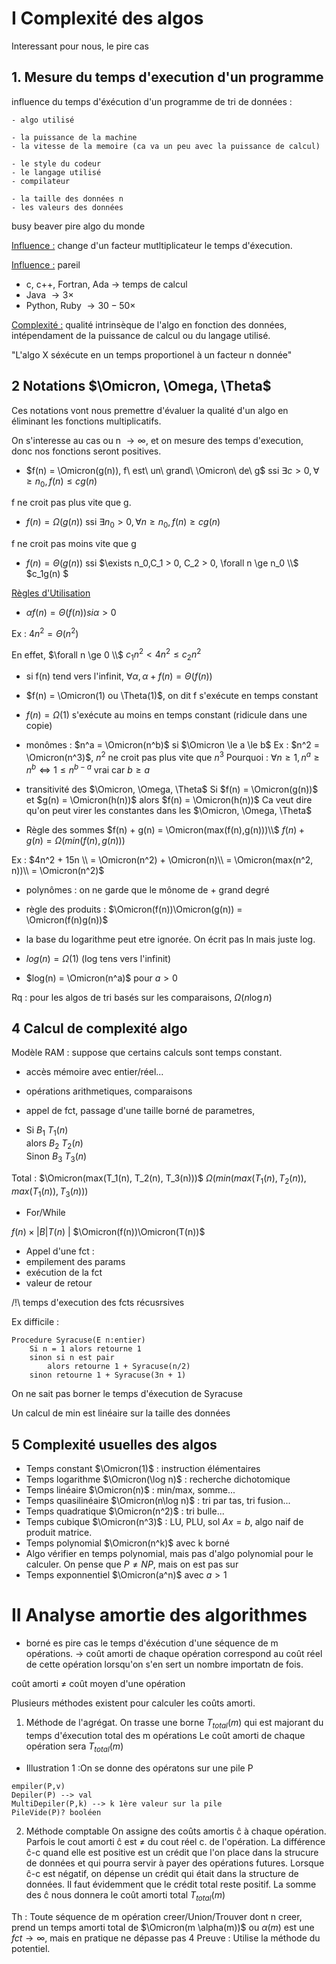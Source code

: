 # I Complexité des algos

Interessant pour nous, le pire cas

## 1. Mesure du temps d'execution d'un programme

influence du temps d'éxécution d'un programme de tri de données :

    - algo utilisé

    - la puissance de la machine
    - la vitesse de la memoire (ca va un peu avec la puissance de calcul)

    - le style du codeur
    - le langage utilisé
    - compilateur

    - la taille des données n
    - les valeurs des données

busy beaver pire algo du monde

<u>Influence :</u> change d'un facteur mutltiplicateur le temps d'éxecution.

<u>Influence :</u> pareil
- c, c++, Fortran, Ada $\rightarrow$ temps de calcul
- Java $\rightarrow 3 \times$
- Python, Ruby $\rightarrow 30-50 \times$

<u>Complexité :</u> qualité intrinsèque de l'algo en fonction des données, intépendament de la puissance de calcul ou du langage utilisé.

"L'algo X séxécute en un temps proportionel à un facteur n donnée"

## 2 Notations $\Omicron, \Omega, \Theta$

Ces notations vont nous premettre d'évaluer la qualité d'un algo en éliminant les fonctions multiplicatifs.

On s'interesse au cas ou n $\rightarrow \infty$, et on mesure des temps d'execution, donc nos fonctions seront positives.
- $f(n) = \Omicron(g(n)), f\ est\ un\ grand\ \Omicron\ de\ g$
ssi $\exists c > 0, \forall \ge n_0, f(n)\le cg(n)$

f ne croit pas plus vite que g.

- $f(n) = \Omega(g(n))$
ssi $\exists n_0 > 0, \forall n \ge n_0, f(n) \ge cg(n)$

f ne croit pas moins vite que g

- $f(n) = \Theta(g(n))$ ssi $\exists n_0,C_1 > 0, C_2 > 0, \forall n \ge n_0 \\$
$c_1g(n) $

<u>Règles d'Utilisation</u>
- $\alpha f(n) = \Theta (f(n)) si \alpha > 0$

Ex : $4n^2 = \Theta(n^2)$

En effet, $\forall n \ge 0 \\$
$c_1n^2 < 4 n^2 \le c_2 n^2$

- si f(n) tend vers l'infinit, $\forall \alpha, \alpha + f(n) = \Theta(f(n))$

- $f(n) = \Omicron(1) ou \Theta(1)$, on dit f s'exécute en temps constant
- $f(n) = \Omega(1)$ s'exécute au moins en temps constant (ridicule dans une copie)

- monômes : $n^a = \Omicron(n^b)$ si $\Omicron \le a \le b$
Ex : $n^2 = \Omicron(n^3)$, $n^2$ ne croit pas plus vite que $n^3$ 
Pourquoi : $\forall n \ge 1, n^a \ge n^b \Leftrightarrow 1 \le n^{b-a}$ vrai car $b \ge a$

- transitivité des $\Omicron, \Omega, \Theta$
Si $f(n) = \Omicron(g(n))$ et $g(n) = \Omicron(h(n))$ alors $f(n) = \Omicron(h(n))$
Ca veut dire qu'on peut virer les constantes dans les $\Omicron, \Omega, \Theta$

- Règle des sommes
$f(n) + g(n) = \Omicron(max(f(n),g(n)))\\$
$f(n) + g(n) = \Omega(min(f(n),g(n)))$

Ex : $4n^2 + 15n \\
= \Omicron(n^2) + \Omicron(n)\\
= \Omicron(max(n^2, n))\\
= \Omicron(n^2)$

- polynômes : on ne garde que le mônome de + grand degré

- règle des produits :
$\Omicron(f(n))\Omicron(g(n)) = \Omicron(f(n)g(n))$

- la base du logarithme peut etre ignorée. On écrit pas ln mais juste log.

- $log(n) = \Omega(1)$ (log tens vers l'infinit)
- $log(n) = \Omicron(n^a)$ pour $a > 0$

Rq : pour les algos de tri basés sur les comparaisons, $\Omega(n\log n)$

## 4 Calcul de complexité algo

Modèle RAM : suppose que certains calculs sont temps constant.
- accès mémoire avec entier/réel...
- opérations arithmetiques, comparaisons
- appel de fct, passage d'une taille borné de parametres,

- Si $B_1$ $T_1(n)$     
  alors $B_2$ $T_2(n)$  
  Sinon $B_3$ $T_3(n)$  

Total : $\Omicron(max(T_1(n), T_2(n), T_3(n)))$
        $\Omega(min(max(T_1(n), T_2(n)),max(T_1(n)),T_3(n)))$

- For/While

$f(n) \times |B| T(n)$ | $\Omicron(f(n))\Omicron(T(n))$

- Appel d'une fct :
 - empilement des params
 - exécution de la fct
 - valeur de retour

/!\ temps d'execution des fcts récusrsives

Ex difficile :

```pseudo code
Procedure Syracuse(E n:entier)
    Si n = 1 alors retourne 1
    sinon si n est pair
        alors retourne 1 + Syracuse(n/2)
    sinon retourne 1 + Syracuse(3n + 1)
```
On ne sait pas borner le temps d'éxecution de Syracuse

Un calcul de min est linéaire sur la taille des données

## 5 Complexité usuelles des algos

- Temps constant $\Omicron(1)$ : instruction élémentaires
- Temps logarithme $\Omicron(\log n)$ : recherche dichotomique
- Temps linéaire $\Omicron(n)$ : min/max, somme...
- Temps quasilinéaire $\Omicron(n\log n)$ : tri par tas, tri fusion...
- Temps quadratique $\Omicron(n^2)$ : tri bulle...
- Temps cubique $\Omicron(n^3)$ : LU, PLU, sol $Ax = b$, algo naif de produit matrice.
- Temps polynomial $\Omicron(n^k)$ avec k borné
- Algo vérifier en temps polynomial, mais pas d'algo polynomial pour le calculer. On pense que $P \neq NP$, mais on est pas sur
- Temps exponnentiel $\Omicron(a^n)$ avec $a > 1$

# II Analyse amortie des algorithmes

- borné es pire cas le temps d'éxécution d'une séquence de m opérations.
$\rightarrow$ coût amorti de chaque opération correspond au coût réel de cette opération lorsqu'on s'en sert un nombre importatn de fois.

coût amorti $\neq$ coût moyen d'une opération

Plusieurs méthodes existent pour calculer les coûts amorti.
1. Méthode de l'agrégat.
On trasse une borne $T_{total}(m)$ qui est majorant du temps d'éxecution total des m opérations
Le coût amorti de chaque opération sera $T_{total}(m)$

- Illustration 1 :On se donne des opératons sur une pile P
```
empiler(P,v)
Depiler(P) --> val
MultiDepiler(P,k) --> k 1ère valeur sur la pile
PileVide(P)? booléen
```

2. Méthode comptable
On assigne des coûts amortis ĉ à chaque opération. Parfois le cout amorti ĉ est $\neq$ du cout réel c. de l'opération. La différence ĉ-c quand elle est positive est un crédit que l'on place dans la strucure de données et qui pourra servir à payer des opérations futures. Lorsque ĉ-c est négatif, on dépense un crédit qui était dans la structure de données.
Il faut évidemment que le crédit total reste positif.
La somme des ĉ nous donnera le coût amorti total $T_{total}(m)$

Th : Toute séquence de m opération creer/Union/Trouver dont n creer, prend un temps amorti total de $\Omicron(m \alpha(m))$ ou $\alpha(m)$ est une $fct \rightarrow \infty$, mais en pratique ne dépasse pas 4
Preuve : Utilise la méthode du potentiel.

